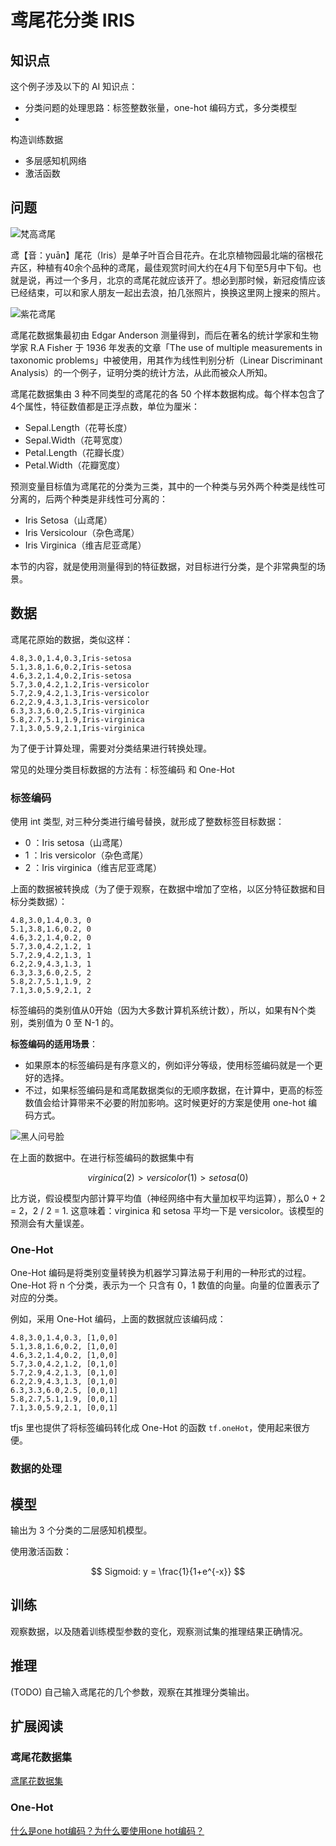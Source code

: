 # 鸢尾花分类 IRIS

## 知识点

这个例子涉及以下的 AI 知识点：

* 分类问题的处理思路：标签整数张量，one-hot 编码方式，多分类模型
* 
构造训练数据
* 多层感知机网络
* 激活函数

## 问题

![梵高鸢尾](../images/iris_02.jpeg)

鸢【音：yuān】尾花（Iris）是单子叶百合目花卉。在北京植物园最北端的宿根花卉区，种植有40余个品种的鸢尾，最佳观赏时间大约在4月下旬至5月中下旬。也就是说，再过一个多月，北京的鸢尾花就应该开了。想必到那时候，新冠疫情应该已经结束，可以和家人朋友一起出去浪，拍几张照片，换换这里网上搜来的照片。

![紫花鸢尾](../images/iris.jpeg)

鸢尾花数据集最初由 Edgar Anderson 测量得到，而后在著名的统计学家和生物学家 R.A Fisher 于 1936 年发表的文章「The use of multiple measurements in taxonomic problems」中被使用，用其作为线性判别分析（Linear Discriminant Analysis）的一个例子，证明分类的统计方法，从此而被众人所知。

鸢尾花数据集由 3 种不同类型的鸢尾花的各 50 个样本数据构成。每个样本包含了4个属性，特征数值都是正浮点数，单位为厘米：

* Sepal.Length（花萼长度）
* Sepal.Width（花萼宽度）
* Petal.Length（花瓣长度）
* Petal.Width（花瓣宽度）

预测变量目标值为鸢尾花的分类为三类，其中的一个种类与另外两个种类是线性可分离的，后两个种类是非线性可分离的：

* Iris Setosa（山鸢尾）
* Iris Versicolour（杂色鸢尾）
* Iris Virginica（维吉尼亚鸢尾）

本节的内容，就是使用测量得到的特征数据，对目标进行分类，是个非常典型的场景。

## 数据

鸢尾花原始的数据，类似这样：

	4.8,3.0,1.4,0.3,Iris-setosa
	5.1,3.8,1.6,0.2,Iris-setosa
	4.6,3.2,1.4,0.2,Iris-setosa
	5.7,3.0,4.2,1.2,Iris-versicolor
	5.7,2.9,4.2,1.3,Iris-versicolor
	6.2,2.9,4.3,1.3,Iris-versicolor
	6.3,3.3,6.0,2.5,Iris-virginica
	5.8,2.7,5.1,1.9,Iris-virginica
	7.1,3.0,5.9,2.1,Iris-virginica

为了便于计算处理，需要对分类结果进行转换处理。

常见的处理分类目标数据的方法有：标签编码 和 One-Hot

### 标签编码

使用 int 类型, 对三种分类进行编号替换，就形成了整数标签目标数据：

* 0 ：Iris setosa（山鸢尾）
* 1 ：Iris versicolor（杂色鸢尾）
* 2 ：Iris virginica（维吉尼亚鸢尾）

上面的数据被转换成（为了便于观察，在数据中增加了空格，以区分特征数据和目标分类数据）：

	4.8,3.0,1.4,0.3, 0
	5.1,3.8,1.6,0.2, 0
	4.6,3.2,1.4,0.2, 0
	5.7,3.0,4.2,1.2, 1
	5.7,2.9,4.2,1.3, 1
	6.2,2.9,4.3,1.3, 1
	6.3,3.3,6.0,2.5, 2
	5.8,2.7,5.1,1.9, 2
	7.1,3.0,5.9,2.1, 2

标签编码的类别值从0开始（因为大多数计算机系统计数），所以，如果有N个类别，类别值为 0 至 N-1 的。

**标签编码的适用场景**：

* 如果原本的标签编码是有序意义的，例如评分等级，使用标签编码就是一个更好的选择。
* 不过，如果标签编码是和鸢尾数据类似的无顺序数据，在计算中，更高的标签数值会给计算带来不必要的附加影响。这时候更好的方案是使用 one-hot 编码方式。

![黑人问号脸](../images/emotion_03.jpg)

在上面的数据中。在进行标签编码的数据集中有

$$ virginica(2) > versicolor(1) > setosa(0) $$

比方说，假设模型内部计算平均值（神经网络中有大量加权平均运算），那么0 + 2 = 2，2 / 2 = 1. 这意味着：virginica 和 setosa 平均一下是 versicolor。该模型的预测会有大量误差。

### One-Hot

One-Hot 编码是将类别变量转换为机器学习算法易于利用的一种形式的过程。One-Hot 将 n 个分类，表示为一个 只含有 0，1 数值的向量。向量的位置表示了对应的分类。

例如，采用 One-Hot 编码，上面的数据就应该编码成：

	4.8,3.0,1.4,0.3, [1,0,0]
	5.1,3.8,1.6,0.2, [1,0,0]
	4.6,3.2,1.4,0.2, [1,0,0]
	5.7,3.0,4.2,1.2, [0,1,0]
	5.7,2.9,4.2,1.3, [0,1,0]
	6.2,2.9,4.3,1.3, [0,1,0]
	6.3,3.3,6.0,2.5, [0,0,1]
	5.8,2.7,5.1,1.9, [0,0,1]
	7.1,3.0,5.9,2.1, [0,0,1]
	
tfjs 里也提供了将标签编码转化成 One-Hot 的函数 `tf.oneHot`，使用起来很方便。

### 数据的处理



## 模型

输出为 3 个分类的二层感知机模型。

使用激活函数：

$$ Sigmoid: y = \frac{1}{1+e^{-x}} $$

## 训练

观察数据，以及随着训练模型参数的变化，观察测试集的推理结果正确情况。

## 推理

(TODO) 自己输入鸢尾花的几个参数，观察在其推理分类输出。

## 扩展阅读

### 鸢尾花数据集

[鸢尾花数据集](https://www.jianshu.com/p/6ada344f91ce)

### One-Hot

[什么是one hot编码？为什么要使用one hot编码？](https://zhuanlan.zhihu.com/p/37471802)
